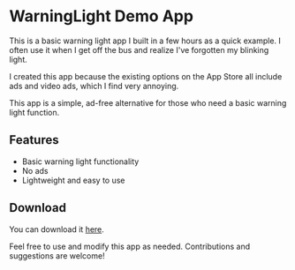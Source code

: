# WarningLight Demo App

This is a basic warning light app I built in a few hours as a quick example. I often use it when I get off the bus and realize I've forgotten my blinking light.

I created this app because the existing options on the App Store all include ads and video ads, which I find very annoying.

This app is a simple, ad-free alternative for those who need a basic warning light function.

## Features
- Basic warning light functionality
- No ads
- Lightweight and easy to use

## Download
You can download it [here](https://github.com/daniloercoli/WarningLight/releases/tag/v1.0).

Feel free to use and modify this app as needed. Contributions and suggestions are welcome!